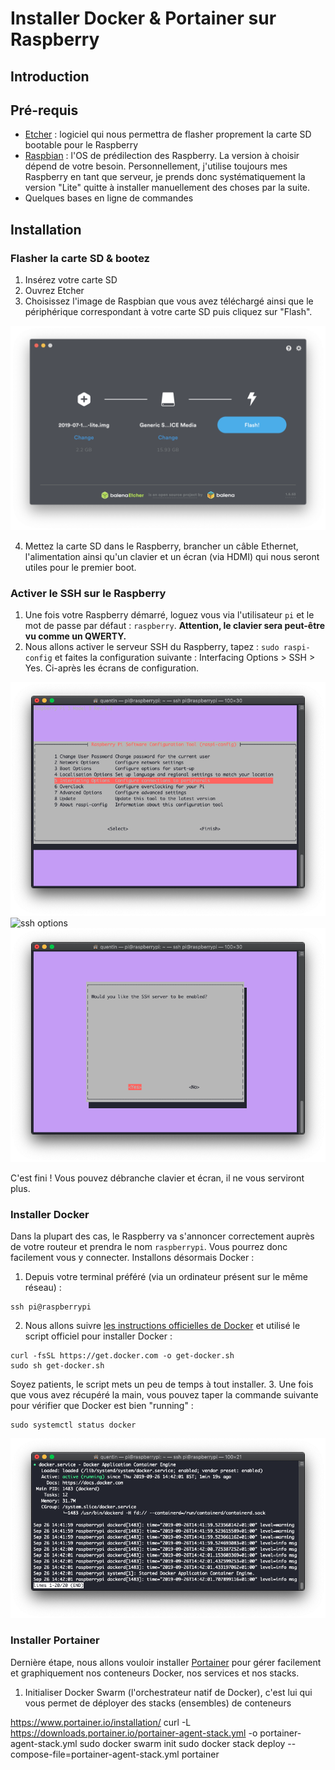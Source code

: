 
# Installer Docker & Portainer sur Raspberry

## Introduction

## Pré-requis
- [Etcher](https://www.balena.io/etcher/) : logiciel qui nous permettra de flasher proprement la carte SD bootable pour le Raspberry
- [Raspbian](https://www.raspberrypi.org/downloads/raspbian/) : l'OS de prédilection des Raspberry. La version à choisir dépend de votre besoin. Personnellement, j'utilise toujours mes Raspberry en tant que serveur, je prends donc systématiquement la version "Lite" quitte à installer manuellement des choses par la suite.
- Quelques bases en ligne de commandes
## Installation

### Flasher la carte SD & bootez
1. Insérez votre carte SD
2. Ouvrez Etcher
3. Choisissez l'image de Raspbian que vous avez téléchargé ainsi que le périphérique correspondant à votre carte SD puis cliquez sur "Flash".

![flash media](images/flash_media.png)

4. Mettez la carte SD dans le Raspberry, brancher un câble Ethernet, l'alimentation ainsi qu'un clavier et un écran (via HDMI) qui nous seront utiles pour le premier boot.

### Activer le SSH sur le Raspberry
1. Une fois votre Raspberry démarré, loguez vous via l'utilisateur `pi` et le mot de passe par défaut : `raspberry`. **Attention, le clavier sera peut-être vu comme un QWERTY.**
2. Nous allons activer le serveur SSH du Raspberry, tapez : `sudo raspi-config` et faites la configuration suivante : Interfacing Options > SSH > Yes. Ci-après les écrans de configuration.

![interfacing options](images/interfacing_options.png)
![ssh options](ssh_options.png)
![ssh enable](images/enable_ssh.png)

C'est fini ! Vous pouvez débranche clavier et écran, il ne vous serviront plus.
### Installer Docker
Dans la plupart des cas, le Raspberry va s'annoncer correctement auprès de votre routeur et prendra le nom `raspberrypi`. Vous pourrez donc facilement vous y connecter. Installons désormais Docker :
1. Depuis votre terminal préféré (via un ordinateur présent sur le même réseau) :
```
ssh pi@raspberrypi
```
2. Nous allons suivre [les instructions officielles de Docker](https://docs.docker.com/install/linux/docker-ce/debian/#install-using-the-convenience-script) et utilisé le script officiel pour installer Docker :
```
curl -fsSL https://get.docker.com -o get-docker.sh
sudo sh get-docker.sh
```
Soyez patients, le script mets un peu de temps à tout installer.
3. Une fois que vous avez récupéré la main, vous pouvez taper la commande suivante pour vérifier que Docker est bien "running" :
```
sudo systemctl status docker
```

![docker running](images/docker_running.png)

### Installer Portainer

Dernière étape, nous allons vouloir installer [Portainer](http://portainer.io) pour gérer facilement et graphiquement nos conteneurs Docker, nos services et nos stacks.
1. Initialiser Docker Swarm (l'orchestrateur natif de Docker), c'est lui qui vous permet de déployer des stacks (ensembles) de conteneurs



https://www.portainer.io/installation/
curl -L https://downloads.portainer.io/portainer-agent-stack.yml -o portainer-agent-stack.yml
sudo docker swarm init
sudo docker stack deploy --compose-file=portainer-agent-stack.yml portainer
<!--stackedit_data:
eyJoaXN0b3J5IjpbLTE2ODQ5NzE4NjMsMTc2MjE2OTAwNV19
-->